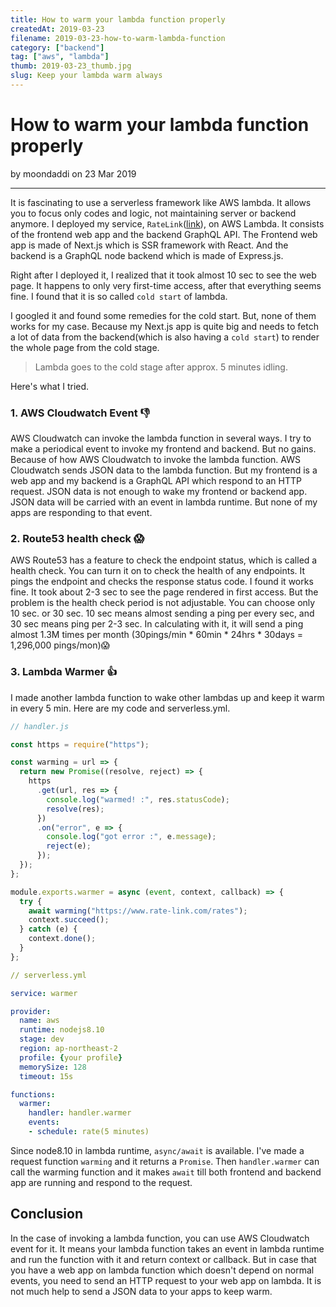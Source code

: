 ```yaml
---
title: How to warm your lambda function properly
createdAt: 2019-03-23
filename: 2019-03-23-how-to-warm-lambda-function
category: ["backend"]
tag: ["aws", "lambda"]
thumb: 2019-03-23_thumb.jpg
slug: Keep your lambda warm always
---
```


# How to warm your lambda function properly

by moondaddi on 23 Mar 2019

---

It is fascinating to use a serverless framework like AWS lambda. It allows you to focus only codes and logic, not maintaining server or backend anymore. I deployed my service, `RateLink`([link](https://www.rate-link.com)), on AWS Lambda. It consists of the frontend web app and the backend GraphQL API. The Frontend web app is made of Next.js which is SSR framework with React. And the backend is a GraphQL node backend which is made of Express.js.

Right after I deployed it, I realized that it took almost 10 sec to see the web page. It happens to only very first-time access, after that everything seems fine. I found that it is so called `cold start` of lambda.

I googled it and found some remedies for the cold start. But, none of them works for my case. Because my Next.js app is quite big and needs to fetch a lot of data from the backend(which is also having a `cold start`) to render the whole page from the cold stage.

> Lambda goes to the cold stage after approx. 5 minutes idling.

Here's what I tried.

### 1. AWS Cloudwatch Event 👎

AWS Cloudwatch can invoke the lambda function in several ways. I try to make a periodical event to invoke my frontend and backend. But no gains. Because of how AWS Cloudwatch to invoke the lambda function. AWS Cloudwatch sends JSON data to the lambda function. But my frontend is a web app and my backend is a GraphQL API which respond to an HTTP request. JSON data is not enough to wake my frontend or backend app. JSON data will be carried with an event in lambda runtime. But none of my apps are responding to that event.

### 2. Route53 health check 😱

AWS Route53 has a feature to check the endpoint status, which is called a health check. You can turn it on to check the health of any endpoints. It pings the endpoint and checks the response status code. I found it works fine. It took about 2-3 sec to see the page rendered in first access. But the problem is the health check period is not adjustable. You can choose only 10 sec. or 30 sec. 10 sec means almost sending a ping per every sec, and 30 sec means ping per 2-3 sec. In calculating with it, it will send a ping almost 1.3M times per month (30pings/min \* 60min \* 24hrs \* 30days = 1,296,000 pings/mon)😱

### 3. Lambda Warmer 👍

I made another lambda function to wake other lambdas up and keep it warm in every 5 min. Here are my code and serverless.yml.

```js
// handler.js

const https = require("https");

const warming = url => {
  return new Promise((resolve, reject) => {
    https
      .get(url, res => {
        console.log("warmed! :", res.statusCode);
        resolve(res);
      })
      .on("error", e => {
        console.log("got error :", e.message);
        reject(e);
      });
  });
};

module.exports.warmer = async (event, context, callback) => {
  try {
    await warming("https://www.rate-link.com/rates");
    context.succeed();
  } catch (e) {
    context.done();
  }
};
```

```yml
// serverless.yml

service: warmer

provider:
  name: aws
  runtime: nodejs8.10
  stage: dev
  region: ap-northeast-2
  profile: {your profile}
  memorySize: 128
  timeout: 15s

functions:
  warmer:
    handler: handler.warmer
    events:
    - schedule: rate(5 minutes)

```

Since node8.10 in lambda runtime, `async/await` is available. I've made a request function `warming` and it returns a `Promise`. Then `handler.warmer` can call the warming function and it makes `await` till both frontend and backend app are running and respond to the request.

## Conclusion

In the case of invoking a lambda function, you can use AWS Cloudwatch event for it. It means your lambda function takes an event in lambda runtime and run the function with it and return context or callback. But in case that you have a web app on lambda function which doesn't depend on normal events, you need to send an HTTP request to your web app on lambda. It is not much help to send a JSON data to your apps to keep warm.
